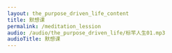 ```yaml
---
layout: the_purpose_driven_life_content
title: 默想课
permalink: /meditation_lession
audio: /audio/the_purpose_driven_life/标竿人生01.mp3
audioTitle: 默想课
---
```


